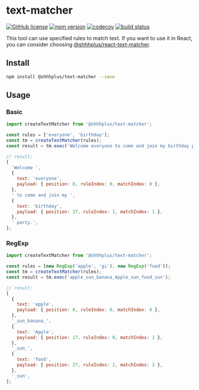 # text-matcher

[![GitHub license](https://img.shields.io/badge/license-MIT-blue.svg)](https://github.com/shhhplus/text-matcher/blob/main/LICENSE) [![npm version](https://img.shields.io/npm/v/@shhhplus/text-matcher.svg?style=flat)](https://www.npmjs.com/package/@shhhplus/text-matcher) [![codecov](https://img.shields.io/codecov/c/github/shhhplus/text-matcher/main?token=MPV0GHAKL9)](https://codecov.io/gh/shhhplus/text-matcher) [![build status](https://img.shields.io/github/actions/workflow/status/shhhplus/text-matcher/cd.yml)](https://github.com/shhhplus/text-matcher/actions)

This tool can use specified rules to match text. If you want to use it in React, you can consider choosing [@shhhplus/react-text-matcher](https://www.npmjs.com/package/@shhhplus/react-text-matcher).

## Install

```sh
npm install @shhhplus/text-matcher --save
```

## Usage

### Basic

```js
import createTextMatcher from '@shhhplus/text-matcher';

const rules = ['everyone', 'birthday'];
const tm = createTextMatcher(rules);
const result = tm.exec('Welcome everyone to come and join my birthday party.');

// result:
[
  'Welcome ',
  {
    text: 'everyone',
    payload: { position: 8, ruleIndex: 0, matchIndex: 0 },
  },
  ' to come and join my ',
  {
    text: 'birthday',
    payload: { position: 37, ruleIndex: 1, matchIndex: 1 },
  },
  ' party.',
];
```

### RegExp

```js
import createTextMatcher from '@shhhplus/text-matcher';

const rules = [new RegExp('apple', 'gi'), new RegExp('food')];
const tm = createTextMatcher(rules);
const result = tm.exec('apple_sun_banana_Apple_sun_food_sun');

// result:
[
  {
    text: 'apple',
    payload: { position: 0, ruleIndex: 0, matchIndex: 0 },
  },
  '_sun_banana_',
  {
    text: 'Apple',
    payload: { position: 17, ruleIndex: 0, matchIndex: 1 },
  },
  '_sun_',
  {
    text: 'food',
    payload: { position: 27, ruleIndex: 1, matchIndex: 2 },
  },
  '_sun',
];
```

